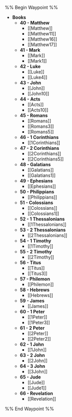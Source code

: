 %% Begin Waypoint %%
- **Books**
	- **40 - Matthew**
		- [[Matthew]]
		- [[Matthew11]]
		- [[Matthew16]]
		- [[Matthew17]]
	- **41 - Mark**
		- [[Mark]]
		- [[Mark1]]
	- **42 - Luke**
		- [[Luke]]
		- [[Luke4]]
	- **43 - John**
		- [[John]]
		- [[John10]]
	- **44 - Acts**
		- [[Acts]]
		- [[Acts10]]
	- **45 - Romans**
		- [[Romans]]
		- [[Romans3]]
		- [[Romans5]]
	- **46 - 1 Corinthians**
		- [[1Corinthians]]
	- **47 - 2 Corinthians**
		- [[2Corinthians]]
		- [[2Corinthians5]]
	- **48 - Galatians**
		- [[Galatians]]
		- [[Galatians1]]
	- **49 - Ephesians**
		- [[Ephesians]]
	- **50 - Philippians**
		- [[Philippians]]
	- **51 - Colossians**
		- [[Colossians]]
		- [[Colossians1]]
	- **52 - 1 Thessalonians**
		- [[1Thessalonians]]
	- **53 - 2 Thessalonians**
		- [[2Thessalonians]]
	- **54 - 1 Timothy**
		- [[1Timothy]]
	- **55 - 2 Timothy**
		- [[2Timothy]]
	- **56 - Titus**
		- [[Titus]]
		- [[Titus3]]
	- **57 - Philemon**
		- [[Philemon]]
	- **58 - Hebrews**
		- [[Hebrews]]
	- **59 - James**
		- [[James]]
	- **60 - 1 Peter**
		- [[1Peter]]
		- [[1Peter3]]
	- **61 - 2 Peter**
		- [[2Peter]]
		- [[2Peter2]]
	- **62 - 1 John**
		- [[1John]]
	- **63 - 2 John**
		- [[2John]]
	- **64 - 3 John**
		- [[3John]]
	- **65 - Jude**
		- [[Jude]]
		- [[Jude1]]
	- **66 - Revelation**
		- [[Revelation]]

%% End Waypoint %%